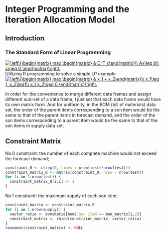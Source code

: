 # Integer Programming and the Iteration Allocation Model                
## Introduction                 
### The Standard Form of Linear Programming               
<a href="https://www.codecogs.com/eqnedit.php?latex=\left\{\begin{matrix}&space;max&space;\begin{matrix}&space;&&space;C^T&space;x\end{matrix}\\&space;Ax\leq&space;b\\&space;x\geq&space;0&space;\end{matrix}\right." target="_blank"><img src="https://latex.codecogs.com/gif.latex?\left\{\begin{matrix}&space;max&space;\begin{matrix}&space;&&space;C^T&space;x\end{matrix}\\&space;Ax\leq&space;b\\&space;x\geq&space;0&space;\end{matrix}\right." title="\left\{\begin{matrix} max \begin{matrix} & C^T x\end{matrix}\\ Ax\leq b\\ x\geq 0 \end{matrix}\right." /></a>            
Utilizing R programming to solve a simple LP example:              
<a href="https://www.codecogs.com/eqnedit.php?latex=\left\{\begin{matrix}&space;max&space;\begin{matrix}&space;&&space;x_1&space;&plus;&space;x_2\end{matrix}\\&space;x_1\leq&space;1,&space;x_2\leq1\\&space;x_1,x_2\geq&space;0&space;\end{matrix}\right." target="_blank"><img src="https://latex.codecogs.com/gif.latex?\left\{\begin{matrix}&space;max&space;\begin{matrix}&space;&&space;x_1&space;&plus;&space;x_2\end{matrix}\\&space;x_1\leq&space;1,&space;x_2\leq1\\&space;x_1,x_2\geq&space;0&space;\end{matrix}\right." title="\left\{\begin{matrix} max \begin{matrix} & x_1 + x_2\end{matrix}\\ x_1\leq 1, x_2\leq1\\ x_1,x_2\geq 0 \end{matrix}\right." /></a>                

                
In order for the convenience to merge different data frames and assign different sub-set of a data frame, I just set that each data frame would have its own matrix form. And for uniformity, in the BOM (bill of materials) data set, the order of the parent items corresponding to a son item would be the same to that of the parent items in forecast demand, and the order of the son items corresponding to a parent item would be the same to that of the son items in supply data set.                                     
## Constraint Matrix          

No.0 constraint: the number of each complete machine would not exceed the forecast demand;      
```r
constraint_0 <- c(rep(0, times = nrow(test)*nrow(test)))
constraint_matrix_0 <- matrix(constraint_0, nrow = nrow(test))
for (i in 1:nrow(test)) {
  constraint_matrix_0[i,i] <- 1
}
```
No.1 constraint: the maximum supply of each son item;
```r
constraint_matrix <- constraint_matrix_0
for (j in 1:nrow(supply)) {
  vector_ratio <- bom$Ratio[bom$`Son Item`== bom_matrix[j,2]]
  constraint_matrix <- rbind(constraint_matrix, vector_ratio)
}
rownames(constraint_matrix) <- NULL
```

